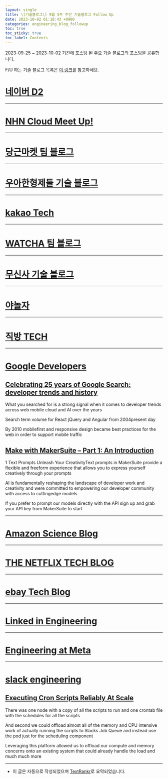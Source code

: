 ```yaml
---
layout: single
title: \[기술블로그\] 9월 5주 주간 기술블로그 Follow Up
date: 2023-10-02 01:18:43 +0900
categories: engineering_blog_followup
toc: true
toc_sticky: true
toc_label: Contents
---
```


2023-09-25 ~ 2023-10-02 기간에 포스팅 된 주요 기술 블로그의 포스팅을 공유합니다.

F/U 하는 기술 블로그 목록은 [이 링크](https://cherrue.github.io/engineering_blog_followup/searchengine/FU-%EA%B8%B0%EC%88%A0-%EB%B8%94%EB%A1%9C%EA%B7%B8-%EB%AA%A9%EB%A1%9D/)를 참고하세요.

# [네이버 D2](https://d2.naver.com/d2.atom)

---



# [NHN Cloud Meet Up!](https://meetup.toast.com/rss)

---



# [당근마켓 팀 블로그](https://medium.com/feed/daangn)

---



# [우아한형제들 기술 블로그](https://techblog.woowahan.com/feed/)

---



# [kakao Tech](https://tech.kakao.com/feed/)

---



# [WATCHA 팀 블로그](https://medium.com/feed/watcha)

---



# [무신사 기술 블로그](https://medium.com/feed/musinsa-tech)

---



# [야놀자](https://medium.com/feed/yanolja)

---



# [직방 TECH](https://medium.com/feed/zigbang)

---



# [Google Developers](https://developers.googleblog.com/feeds/posts/default?alt=rss)

## [Celebrating 25 years of Google Search: developer trends and history](http://developers.googleblog.com/2023/09/25-years-google-search-developer-trends.html)

 What you searched for is a strong signal when it comes to developer trends across web mobile cloud and AI over the years

 Search term volume for React jQuery and Angular from 2004present day

 By 2010 mobilefirst and responsive design became best practices for the web in order to support mobile traffic

## [Make with MakerSuite – Part 1: An Introduction](http://developers.googleblog.com/2023/09/make-with-makersuite-part1-introduction.html)

 1 Text Prompts Unleash Your CreativityText prompts in MakerSuite provide a flexible and freeform experience that allows you to express yourself creatively through your prompts

 AI is fundamentally reshaping the landscape of developer work and creativity and were committed to empowering our developer community with access to cuttingedge models

 If you prefer to prompt our models directly with the API sign up and grab your API key from MakerSuite to start

---



# [Amazon Science Blog](https://www.amazon.science/index.rss)

---



# [THE NETFLIX TECH BLOG](https://netflixtechblog.com/feed)

---



# [ebay Tech Blog](https://tech.ebayinc.com/rss)

---



# [Linked in Engineering](https://engineering.linkedin.com/blog.rss.html)

---



# [Engineering at Meta](https://engineering.fb.com/feed/)

---



# [slack engineering](https://slack.engineering/feed/)

## [Executing Cron Scripts Reliably At Scale](https://slack.engineering/executing-cron-scripts-reliably-at-scale/)

 There was one node with a copy of all the scripts to run and one crontab file with the schedules for all the scripts

 And second we could offload almost all of the memory and CPU intensive work of actually running the scripts to Slacks Job Queue and instead use the pod just for the scheduling component

 Leveraging this platform allowed us to offload our compute and memory concerns onto an existing system that could already handle the load and much much more

---

* 이 글은 자동으로 작성되었으며 [TextRankr](https://github.com/theeluwin/textrankr)로 요약되었습니다.

